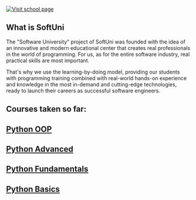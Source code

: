 [![Visit school page](https://softuni.bg/content/images/svg-logos/software-university-logo.svg)](https://softuni.bg/)

## What is SoftUni
The "Software University" project of SoftUni was founded with the idea of an innovative and modern educational center that creates real professionals in the world of programming. For us, as for the entire software industry, real practical skills are most important.

That's why we use the learning-by-doing model, providing our students with programming training combined with real-world hands-on experience and knowledge in the most in-demand and cutting-edge technologies, ready to launch their careers as successful software engineers.

## Courses taken so far:

[Python OOP](https://github.com/Vyary/SoftUni/tree/main/python-OOP-course)
--------
[Python Advanced](https://github.com/Vyary/SoftUni/tree/main/python-advanced-course)
--------
[Python Fundamentals](https://github.com/Vyary/SoftUni/tree/main/python-fundamentals-course)
--------
[Python Basics](https://github.com/Vyary/SoftUni/tree/main/python-basics-course)
--------
